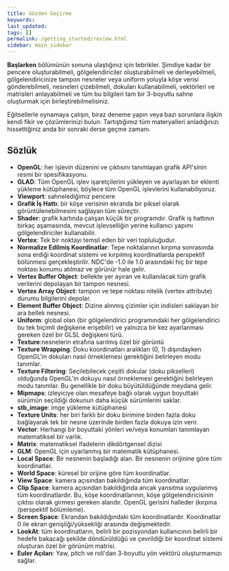 ```yaml
---
title: Gözden Geçirme
keywords: 
last_updated: 
tags: []
permalink: /getting_started/review.html
sidebar: main_sidebar
---
```


**Başlarken** bölümünün sonuna ulaştığınız için tebrikler. Şimdiye kadar bir pencere oluşturabilmeli, gölgelendiriciler oluşturabilmeli ve derleyebilmeli, gölgelendiricinize tampon nesneler veya uniform yoluyla köşe verisi gönderebilmeli, nesneleri çizebilmeli, dokuları kullanabilmeli, vektörleri ve matrisleri anlayabilmeli ve tüm bu bilgileri tam bir 3-boyutlu sahne oluşturmak için birleştirebilmelisiniz.

Eğitsellerle oynamaya çalışın, biraz deneme yapın veya bazı sorunlara ilişkin kendi fikir ve çözümlerinizi bulun. Tartıştığımız tüm materyalleri anladığınızı hissettiğiniz anda bir sonraki derse geçme zamanı.

## Sözlük

* **OpenGL**: her işlevin düzenini ve çıktısını tanımlayan  grafik API'sinin resmi bir spesifikasyonu.
* **GLAD**: Tüm OpenGL işlev işaretçilerini yükleyen ve ayarlayan bir eklenti yükleme kütüphanesi, böylece tüm OpenGL işlevlerini kullanabiliyoruz.
* **Viewport**: sahnelediğimiz pencere
* **Grafik İş Hattı**: bir köşe verisinin ekranda bir piksel olarak görüntülenebilmesini sağlayan tüm süreçtir. 
* **Shader**: grafik kartında çalışan küçük bir programdır. Grafik iş hattının birkaç aşamasında, mevcut işlevselliğin yerine kullanıcı yapımı gölgelendiriciler kullanabilir.
* **Vertex**: Tek bir noktayı temsil eden bir veri topluluğudur.
* **Normalize Edilmiş Koordinatlar**: Tepe noktalarının kırpma sonrasında sona erdiği koordinat sistemi ve kırpılmış koordinatlarda perspektif bölünmesi gerçekleştirilir. NDC'de -1.0 ile 1.0 arasındaki hiç bir tepe noktası konumu atılmaz ve görünür hale gelir.
* **Vertex Buffer Object**: bellekte yer ayıran ve kullanılacak tüm grafik verilerini depolayan bir tampon nesnesi.
* **Vertex Array Object**: tampon ve tepe noktası nitelik (vertex attribute) durumu bilgilerini depolar.
* **Element Buffer Object**: Dizine alınmış çizimler için indisleri saklayan bir ara bellek nesnesi.
* **Uniform**: global olan (bir gölgelendirici programındaki her gölgelendirici bu tek biçimli değişkene erişebilir) ve yalnızca bir kez ayarlanması gereken özel bir GLSL değişkeni türü.
* **Texture**:nesnelerin etrafına sarılmış özel bir görüntü
* **Texture Wrapping**: Doku koordinatları aralıkları (0, 1) dışındayken OpenGL'in dokuları nasıl örneklemesi gerektiğini belirleyen modu tanımlar.
* **Texture Filtering**: Seçilebilecek çeşitli dokular (doku pikselleri) olduğunda OpenGL'in dokuyu nasıl örneklemesi gerektiğini belirleyen modu tanımlar. Bu genellikle bir doku büyütüldüğünde meydana gelir.
* **Mipmaps**: izleyiciye olan mesafeye bağlı olarak uygun boyuttaki sürümün seçildiği dokunun daha küçük sürümlerini saklar.
* **stb_image**: imge yükleme kütüphanesi
* **Texture Units**: her biri farklı bir doku birimine birden fazla doku bağlayarak tek bir nesne üzerinde birden fazla dokuya izin verir.
* **Vector**: Herhangi bir boyuttaki yönleri ve/veya konumları tanımlayan matematiksel bir varlık.
* **Matrix**: matematiksel ifadelerin dikdörtgensel dizisi
* **GLM**: OpenGL için uyarlanmış bir matematik kütüphanesi.
* **Local Space**: Bir nesnenin başladığı alan. Bir nesnenin orijinine göre tüm koordinatlar.
* **World Space**: küresel bir orijine göre tüm koordinatlar.
* **View Space**: kamera açısından bakıldığında tüm koordinatlar.
* **Clip Space**: kamera açısından bakıldığında ancak yansıtma uygulanmış tüm koordinatlardır. Bu, köşe koordinatlarının, köşe gölgelendiricisinin çıktısı olarak girmesi gereken alandır. OpenGL gerisini halleder (kırpma /perspektif bölümleme).
* **Screen Space**: Ekrandan bakıldığındaki tüm koordinatlardır. Koordinatlar 0 ile ekran genişliği/yüksekliği arasında değişmektedir.
* **LookAt**: tüm koordinatların, belirli bir pozisyondan kullanıcının belirli bir hedefe bakacağı şekilde döndürüldüğü ve çevrildiği bir koordinat sistemi oluşturan özel bir görünüm matrisi.
* **Euler Açıları**: Yaw, pitch ve roll'dan 3-boyutlu yön vektörü oluşturmamızı sağlar.

